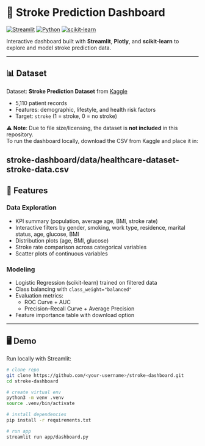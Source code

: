 # 🧠 Stroke Prediction Dashboard

[![Streamlit](https://img.shields.io/badge/Streamlit-FF4B4B?logo=streamlit&logoColor=white)](https://streamlit.io/)
[![Python](https://img.shields.io/badge/Python-3.10-blue?logo=python&logoColor=white)](https://www.python.org/)
[![scikit-learn](https://img.shields.io/badge/scikit--learn-F7931E?logo=scikit-learn&logoColor=white)](https://scikit-learn.org/)

Interactive dashboard built with **Streamlit**, **Plotly**, and **scikit-learn** to explore and model stroke prediction data.

---

## 📊 Dataset
Dataset: **Stroke Prediction Dataset** from [Kaggle](https://www.kaggle.com/datasets/fedesoriano/stroke-prediction-dataset)
- 5,110 patient records
- Features: demographic, lifestyle, and health risk factors
- Target: `stroke` (1 = stroke, 0 = no stroke)

⚠️ **Note**: Due to file size/licensing, the dataset is **not included** in this repository.  
To run the dashboard locally, download the CSV from Kaggle and place it in:

stroke-dashboard/data/healthcare-dataset-stroke-data.csv
---

## 🚀 Features

### Data Exploration
- KPI summary (population, average age, BMI, stroke rate)
- Interactive filters by gender, smoking, work type, residence, marital status, age, glucose, BMI
- Distribution plots (age, BMI, glucose)
- Stroke rate comparison across categorical variables
- Scatter plots of continuous variables

### Modeling
- Logistic Regression (scikit-learn) trained on filtered data
- Class balancing with `class_weight="balanced"`
- Evaluation metrics:
  - ROC Curve + AUC
  - Precision–Recall Curve + Average Precision
- Feature importance table with download option

---

## 🖥️ Demo

Run locally with Streamlit:

```bash
# clone repo
git clone https://github.com/<your-username>/stroke-dashboard.git
cd stroke-dashboard

# create virtual env
python3 -m venv .venv
source .venv/bin/activate

# install dependencies
pip install -r requirements.txt

# run app
streamlit run app/dashboard.py
